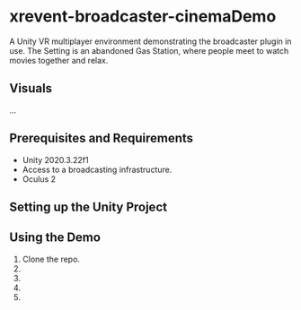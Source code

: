 # xrevent-broadcaster-cinemaDemo
A Unity VR multiplayer environment demonstrating the broadcaster plugin in use. The Setting is an abandoned Gas Station, where people meet to watch movies together and relax.


## Visuals
...


## Prerequisites and Requirements
* Unity 2020.3.22f1
* Access to a broadcasting infrastructure.
* Oculus 2 


## Setting up the Unity Project



## Using the Demo
1. Clone the repo.
2.
3.
4. 
5.
